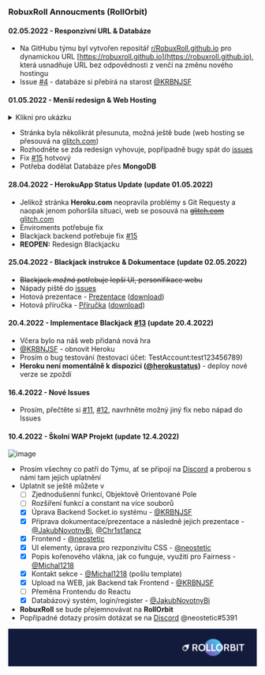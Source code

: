 ### RobuxRoll Annoucments (RollOrbit)
#### 02.05.2022 - Responzivní URL & Databáze
- Na GitHubu týmu byl vytvořen repositář [r/RobuxRoll.github.io](https://github.com/RobuxRoll/RobuxRoll.github.io) pro dynamickou URL [https://robuxroll.github.io](https://robuxroll.github.io), která usnadňuje URL bez odpovědnosti z venčí na změnu nového hostingu
- Issue [#4](https://github.com/RobuxRoll/casino-dev/issues/4) - databáze si přebírá na starost [@KRBNJSF](https://github.com/KRBNJSF)
#### 01.05.2022 - Menší redesign & Web Hosting
<details>
  <summary>Klikni pro ukázku</summary>
  <br>
  
![image](https://user-images.githubusercontent.com/83291717/166136666-52655502-ccbb-459e-baa3-697afd037773.png)
  
</details>

- Stránka byla několikrát přesunuta, možná ještě bude (web hosting se přesouvá na [glitch.com](https://jealous-enshrined-cilantro.glitch.me))
- Rozhodněte se zda redesign vyhovuje, popřípadně bugy spát do [issues](https://github.com/RobuxRoll/casino-dev/issues)
- Fix [#15](https://github.com/RobuxRoll/casino-dev/issues/15) hotvový
- Potřeba dodělat Databáze přes **MongoDB**

#### 28.04.2022 - HerokuApp Status Update (update 01.05.2022)
- Jelikož stránka **Heroku.com** neopravila problémy s Git Requesty a naopak jenom pohoršila situaci, web se posouvá na ~~[glitch.com](https://tasteful-terrific-pedestrian.glitch.me/)~~ [glitch.com](https://jealous-enshrined-cilantro.glitch.me)
- Enviroments potřebuje fix
- Blackjack backend potřebuje fix [#15](https://github.com/RobuxRoll/casino-dev/issues/15)
- **REOPEN:** Redesign Blackjacku
#### 25.04.2022 - Blackjack instrukce & Dokumentace (update 02.05.2022)
- ~~Blackjack *možná* potřebuje lepší UI, personifikace webu~~
- Nápady piště do [issues](https://github.com/RobuxRoll/casino-dev/issues)
- Hotová prezentace - [Prezentace](https://github.com/RobuxRoll/.github/blob/main/RobuxRoll%20-%20prezentace%20-%20final.pptx) ([download](https://github.com/RobuxRoll/.github/blob/main/RobuxRoll%20-%20prezentace%20-%20final.pptx?raw=true))
- Hotová příručka - [Příručka](https://github.com/RobuxRoll/.github/blob/main/Navod_k_webu_ROLLORBIT.docx) ([download](https://github.com/RobuxRoll/.github/blob/main/Navod_k_webu_ROLLORBIT.docx?raw=true))
#### 20.4.2022 - Implementace Blackjack [#13](https://github.com/RobuxRoll/casino-dev/issues/13) (update 20.4.2022)
- Včera bylo na náš web přidaná nová hra
- [@KRBNJSF](https://github.com/KRBNJSF) - obnovit Heroku
- Prosím o bug testování (testovací účet: TestAccount:test123456789)
- **Heroku není momentálně k dispozici ([@herokustatus](https://twitter.com/herokustatus))** - deploy nové verze se zpoždí
#### 16.4.2022 - Nové Issues
- Prosím, přečtěte si [#11](https://github.com/RobuxRoll/casino-dev/issues/11), [#12](https://github.com/RobuxRoll/casino-dev/issues/12), navrhněte možný jiný fix nebo nápad do Issues
#### 10.4.2022 - Školní WAP Projekt (update 12.4.2022)
![image](https://user-images.githubusercontent.com/83291717/162634780-d16bf1b3-0e13-480b-a369-f98d6929352d.png)
- Prosím všechny co patří do Týmu, ať se připojí na [Discord](https://discord.gg/7Jy2vXSn) a proberou s námi tam jejich uplatnění
- Uplatnit se ještě můžete v
  - [ ] Zjednodušenní funkcí, Objektově Orientované Pole
  - [ ] Rozšíření funkcí a constant na více souborů
  - [x] Úprava Backend Socket.io systému - [@KRBNJSF](https://github.com/KRBNJSF)
  - [x] Příprava dokumentace/prezentace a následně jejich prezentace - [@JakubNovotnyBi](https://github.com/JakubNovotnyBi), [@Chr1st1ancz](https://github.com/Chr1st1ancz)
  - [x] Frontend - [@neostetic](https://github.com/neostetic)
  - [x] UI elementy, úprava pro rezponzivitu CSS - [@neostetic](https://github.com/neostetic)
  - [x] Popis kořenového vlákna, jak co funguje, využití pro Fairness - [@Michal1218](https://github.com/Michal1218)
  - [x] Kontakt sekce - [@Michal1218](https://github.com/Michal1218) (pošlu template)
  - [x] Upload na WEB, jak Backend tak Frontend - [@KRBNJSF](https://github.com/KRBNJSF)
  - [ ] Přeměna Frontendu do Reactu
  - [x] Databázový systém, login/register - [@JakubNovotnyBi](https://github.com/JakubNovotnyBi)
- **RobuxRoll** se bude přejemnovávat na **RollOrbit**
- Popřípadné dotazy prosím dotázat se na [Discord](https://discord.gg/7Jy2vXSn) @neostetic#5391


![image](https://raw.githubusercontent.com/RobuxRoll/casino-assets/main/banner.png)
<!--
![image](https://user-images.githubusercontent.com/83291717/163668780-b177e17d-4919-4340-a4ac-7c77102df303.png)
-->
